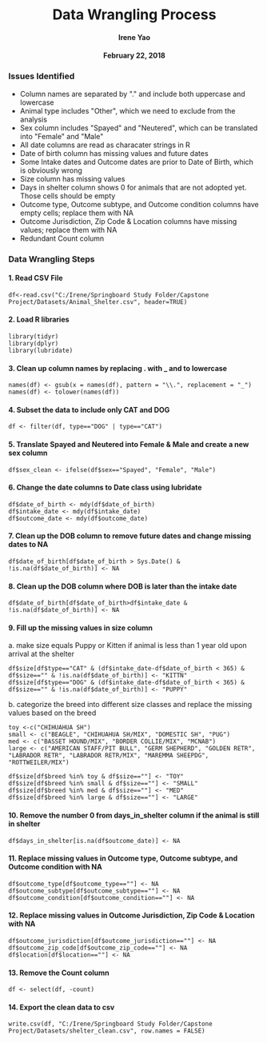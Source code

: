 <center> <h1> Data Wrangling Process</h1> </center>
<center> <h4> Irene Yao </h4> </center>
<center> <h4> February 22, 2018 </h4> </center>

### **Issues Identified**
* Column names are separated by "." and include both uppercase and lowercase
* Animal type includes "Other", which we need to exclude from the analysis
* Sex column includes "Spayed" and "Neutered", which can be translated into "Female" and "Male"
* All date columns are read as characater strings in R
* Date of birth column has missing values and future dates
* Some Intake dates and Outcome dates are prior to Date of Birth, which is obviously wrong
* Size column has missing values
* Days in shelter column shows 0 for animals that are not adopted yet. Those cells should be empty
* Outcome type, Outcome subtype, and Outcome condition columns have empty cells; replace them with NA
* Outcome Jurisdiction, Zip Code & Location columns have missing values; replace them with NA
* Redundant Count column

### **Data Wrangling Steps**
#### **1. Read CSV File**
```{r message=FALSE}
df<-read.csv("C:/Irene/Springboard Study Folder/Capstone Project/Datasets/Animal_Shelter.csv", header=TRUE)
```

#### **2. Load R libraries**
```{r message=FALSE}
library(tidyr)
library(dplyr)
library(lubridate)
```

#### **3. Clean up column names by replacing \. with \_ and to lowercase**
```{r message=FALSE}
names(df) <- gsub(x = names(df), pattern = "\\.", replacement = "_") 
names(df) <- tolower(names(df))
```

#### **4. Subset the data to include only CAT and DOG**
```{r message=FALSE}
df <- filter(df, type=="DOG" | type=="CAT")
```

#### **5. Translate Spayed and Neutered into Female & Male and create a new sex column**
```{r message=FALSE}
df$sex_clean <- ifelse(df$sex=="Spayed", "Female", "Male")
```

#### **6. Change the date columns to Date class using lubridate**
```{r message=FALSE}
df$date_of_birth <- mdy(df$date_of_birth)
df$intake_date <- mdy(df$intake_date)
df$outcome_date <- mdy(df$outcome_date)
```

#### **7. Clean up the DOB column to remove future dates and change missing dates to NA**
```{r message=FALSE}
df$date_of_birth[df$date_of_birth > Sys.Date() & !is.na(df$date_of_birth)] <- NA
```

#### **8. Clean up the DOB column where DOB is later than the intake date**
```{r message=FALSE}
df$date_of_birth[df$date_of_birth>df$intake_date & !is.na(df$date_of_birth)] <- NA
```

#### **9. Fill up the missing values in size column**
a. make size equals Puppy or Kitten if animal is less than 1 year old upon arrival at the shelter
```{r message=FALSE}
df$size[df$type=="CAT" & (df$intake_date-df$date_of_birth < 365) & df$size=="" & !is.na(df$date_of_birth)] <- "KITTN"
df$size[df$type=="DOG" & (df$intake_date-df$date_of_birth < 365) & df$size=="" & !is.na(df$date_of_birth)] <- "PUPPY"
```
b. categorize the breed into different size classes and replace the missing values based on the breed
```{r message=FALSE}
toy <-c("CHIHUAHUA SH")
small <- c("BEAGLE", "CHIHUAHUA SH/MIX", "DOMESTIC SH", "PUG")
med <- c("BASSET HOUND/MIX", "BORDER COLLIE/MIX", "MCNAB")
large <- c("AMERICAN STAFF/PIT BULL", "GERM SHEPHERD", "GOLDEN RETR", "LABRADOR RETR", "LABRADOR RETR/MIX", "MAREMMA SHEEPDG", "ROTTWEILER/MIX")

df$size[df$breed %in% toy & df$size==""] <- "TOY"
df$size[df$breed %in% small & df$size==""] <- "SMALL"
df$size[df$breed %in% med & df$size==""] <- "MED"
df$size[df$breed %in% large & df$size==""] <- "LARGE"
```

#### **10. Remove the number 0 from days_in_shelter column if the animal is still in shelter**
```{r message=FALSE}
df$days_in_shelter[is.na(df$outcome_date)] <- NA
```

#### **11. Replace missing values in Outcome type, Outcome subtype, and Outcome condition with NA**
```{r message=FALSE}
df$outcome_type[df$outcome_type==""] <- NA
df$outcome_subtype[df$outcome_subtype==""] <- NA
df$outcome_condition[df$outcome_condition==""] <- NA
```

#### **12. Replace missing values in Outcome Jurisdiction, Zip Code & Location with NA**
```{r message=FALSE}
df$outcome_jurisdiction[df$outcome_jurisdiction==""] <- NA
df$outcome_zip_code[df$outcome_zip_code==""] <- NA
df$location[df$location==""] <- NA
```

#### **13. Remove the Count column**
```{r message=FALSE}
df <- select(df, -count)
```

#### **14. Export the clean data to csv**
```{r eval=FALSE}
write.csv(df, "C:/Irene/Springboard Study Folder/Capstone Project/Datasets/shelter_clean.csv", row.names = FALSE)
```

